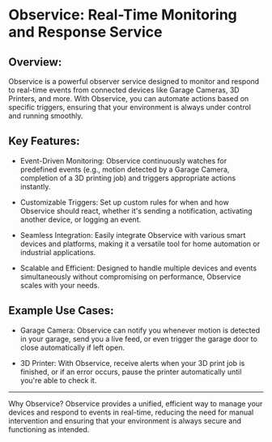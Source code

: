 # Observice: Real-Time Monitoring and Response Service
## Overview:
Observice is a powerful observer service designed to monitor and respond to real-time events from connected devices like Garage Cameras, 3D Printers, and more. With Observice, you can automate actions based on specific triggers, ensuring that your environment is always under control and running smoothly.

## Key Features:

- Event-Driven Monitoring: Observice continuously watches for predefined events (e.g., motion detected by a Garage Camera, completion of a 3D printing job) and triggers appropriate actions instantly.

- Customizable Triggers: Set up custom rules for when and how Observice should react, whether it's sending a notification, activating another device, or logging an event.

- Seamless Integration: Easily integrate Observice with various smart devices and platforms, making it a versatile tool for home automation or industrial applications.

- Scalable and Efficient: Designed to handle multiple devices and events simultaneously without compromising on performance, Observice scales with your needs.

## Example Use Cases:

- Garage Camera: Observice can notify you whenever motion is detected in your garage, send you a live feed, or even trigger the garage door to close automatically if left open.

- 3D Printer: With Observice, receive alerts when your 3D print job is finished, or if an error occurs, pause the printer automatically until you're able to check it.

----

Why Observice?
Observice provides a unified, efficient way to manage your devices and respond to events in real-time, reducing the need for manual intervention and ensuring that your environment is always secure and functioning as intended.
